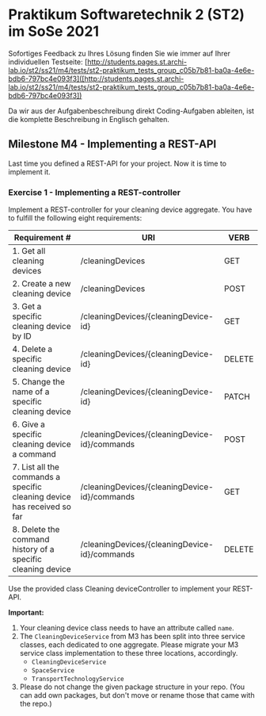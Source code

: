 # Praktikum Softwaretechnik 2 (ST2) im SoSe 2021

Sofortiges Feedback zu Ihres Lösung finden Sie wie immer auf Ihrer individuellen Testseite:
[http://students.pages.st.archi-lab.io/st2/ss21/m4/tests/st2-praktikum_tests_group_c05b7b81-ba0a-4e6e-bdb6-797bc4e093f3]([http://students.pages.st.archi-lab.io/st2/ss21/m4/tests/st2-praktikum_tests_group_c05b7b81-ba0a-4e6e-bdb6-797bc4e093f3])

Da wir aus der Aufgabenbeschreibung direkt Coding-Aufgaben ableiten, ist die komplette Beschreibung in Englisch
gehalten. 

## Milestone M4 - Implementing a REST-API

Last time you defined a REST-API for your project. Now it is time to implement it.

### Exercise 1 - Implementing a REST-controller

Implement a REST-controller for your cleaning device aggregate.
You have to fulfill the following eight requirements:

|Requirement # | URI | VERB |
|---|---|---|
| 1. Get all cleaning devices                                                                      | /cleaningDevices | GET |
| 2. Create a new cleaning device                                                                  | /cleaningDevices | POST |
| 3. Get a specific cleaning device by ID                                                          | /cleaningDevices/{cleaningDevice-id} | GET |
| 4. Delete a specific cleaning device                                                             | /cleaningDevices/{cleaningDevice-id} | DELETE |
| 5. Change the name of a specific cleaning device                                                 | /cleaningDevices/{cleaningDevice-id} | PATCH |
| 6. Give a specific cleaning device a command                                         | /cleaningDevices/{cleaningDevice-id}/commands | POST |
| 7. List all the commands a specific cleaning device has received so far                        | /cleaningDevices/{cleaningDevice-id}/commands | GET |
| 8. Delete the command history of a specific cleaning device                                    | /cleaningDevices/{cleaningDevice-id}/commands | DELETE | 

Use the provided class Cleaning deviceController to implement your REST-API. 

**Important:** 
1. Your cleaning device class needs to have an attribute called `name`.
1. The `CleaningDeviceService` from M3 has been split into three service classes, each dedicated to one aggregate. 
    Please migrate your M3 service class implementation to these three locations, accordingly.
    * `CleaningDeviceService`
    * `SpaceService`
    * `TransportTechnologyService`
1. Please do not change the given package structure in your repo. (You can add own packages, but don't move or
    rename those that came with the repo.)

